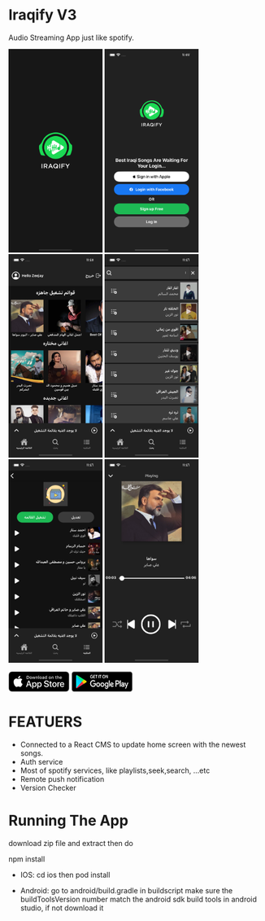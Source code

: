 # Iraqify V3
Audio Streaming App just like spotify.

<p float="left">
  <img src="./githubPics/loading.png" width="185" height="400">
  <img src="./githubPics/login.png" width="185" height="400">
  <img src="./githubPics/home.png" width="185" height="400">
  <img src="./githubPics/search.png" width="185" height="400">
  <img src="./githubPics/playlist.png" width="185" height="400">
  <img src="./githubPics/playerScreen.png" width="185" height="400">
</p>

[<img src="./githubPics/appleIcon.png" width="120" height="40">](https://apps.apple.com/us/app/iraqify/id1553219762)
[<img src="./githubPics/googleIcon.png" width="120" height="40">](https://play.google.com/store/apps/details?id=com.iraqify)

# FEATUERS
* Connected to a React CMS to update home screen with the newest songs.
* Auth service
* Most of spotify services, like playlists,seek,search, ...etc
* Remote push notification
* Version Checker 

# Running The App
download zip file and extract then do

npm install

* IOS:
cd ios then pod install

* Android:
go to android/build.gradle in buildscript make sure the buildToolsVersion number match the android sdk build tools in android studio, if not download it

